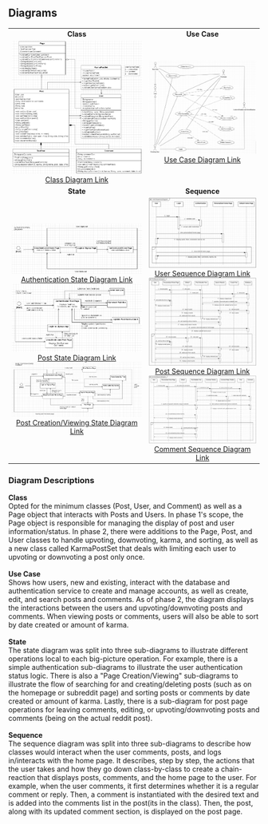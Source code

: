 ## Diagrams
|  |  | 
| :---: | :---: |
| **Class** | **Use Case** |
| ![](/diagrams/20231031/class.png) [Class Diagram Link](https://github.com/vsawce/CS151-GitCommitDie/blob/main/diagrams/20231031/class.png) | ![](/diagrams/20231031/usecase.png) [Use Case Diagram Link](https://github.com/vsawce/CS151-GitCommitDie/blob/main/diagrams/20231031/usecase.png) |
| **State** | **Sequence** |
| ![](/diagrams/20231031/state_auth.png) [Authentication State Diagram Link](https://github.com/vsawce/CS151-GitCommitDie/blob/main/diagrams/20231031/state_auth.png) ![](/diagrams/20231031/state_post.png) [Post State Diagram Link](https://github.com/vsawce/CS151-GitCommitDie/blob/main/diagrams/20231031/state_post.png) ![](/diagrams/20231031/state_postcreateview.png) [Post Creation/Viewing State Diagram Link](https://github.com/vsawce/CS151-GitCommitDie/blob/main/diagrams/20231031/state_postcreateview.png) | ![](/diagrams/20231031/sequence_user.png) [User Sequence Diagram Link](https://github.com/vsawce/CS151-GitCommitDie/blob/main/diagrams/20231031/sequence_user.png) ![](/diagrams/20231031/sequence_post.png) [Post Sequence Diagram Link](https://github.com/vsawce/CS151-GitCommitDie/blob/main/diagrams/20231031/sequence_post.png) ![](/diagrams/20231031/sequence_comment.png) [Comment Sequence Diagram Link](https://github.com/vsawce/CS151-GitCommitDie/blob/main/diagrams/20231031/sequence_comment.png) |

### Diagram Descriptions
**Class**<br/>
Opted for the minimum classes (Post, User, and Comment) as well as a Page object that interacts with Posts and Users. In phase 1's scope, the Page object is responsible for managing the display of post and user information/status. In phase 2, there were additions to the Page, Post, and User classes to handle upvoting, downvoting, karma, and sorting, as well as a new class called KarmaPostSet that deals with limiting each user to upvoting or downvoting a post only once.
<br/>
<br/>
**Use Case**<br/>
Shows how users, new and existing, interact with the database and authentication service to create and manage accounts, as well as create, edit, and search posts and comments. As of phase 2, the diagram displays the interactions between the users and upvoting/downvoting posts and comments. When viewing posts or comments, users will also be able to sort by date created or amount of karma.
<br/>
<br/>
**State**<br/>
The state diagram was split into three sub-diagrams to illustrate different operations local to each big-picture operation. For example, there is a simple authentication sub-diagrams to illustrate the user authentication status logic. There is also a "Page Creation/Viewing" sub-diagrams to illustrate the flow of searching for and creating/deleting posts (such as on the homepage or subreddit page) and sorting posts or comments by date created or amount of karma. Lastly, there is a sub-diagram for post page operations for leaving comments, editing, or upvoting/downvoting posts and comments (being on the actual reddit post).
<br/>
<br/>
**Sequence**<br/>
The sequence diagram was split into three sub-diagrams to describe how classes would interact when the user comments, posts, and logs in/interacts with the home page. It describes, step by step, the actions that the user takes and how they go down class-by-class to create a chain-reaction that displays posts, comments, and the home page to the user. For example, when the user comments, it first determines whether it is a regular comment or reply. Then, a comment is instantiated with the desired text and is added into the comments list in the post(its in the class). Then, the post, along with its updated comment section, is displayed on the post page. 
<br/>
<br/>
